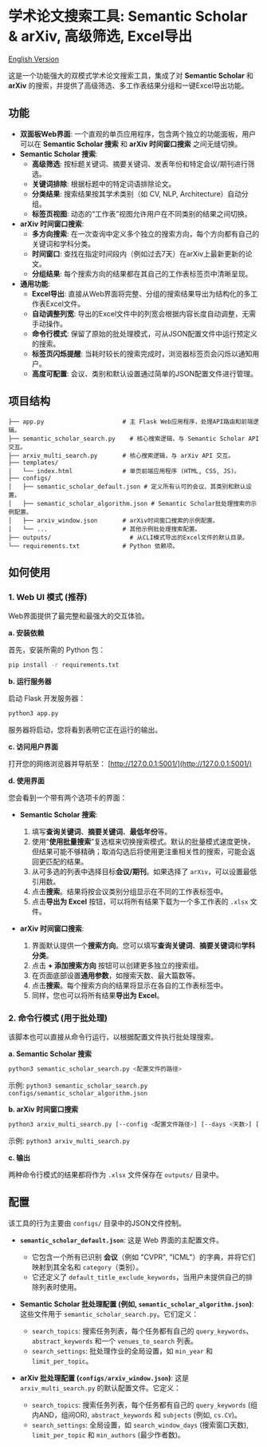 # 学术论文搜索工具: Semantic Scholar & arXiv, 高级筛选, Excel导出

[English Version](./README.md)

这是一个功能强大的双模式学术论文搜索工具，集成了对 **Semantic Scholar** 和 **arXiv** 的搜索，并提供了高级筛选、多工作表结果分组和一键Excel导出功能。

## 功能

- **双面板Web界面**: 一个直观的单页应用程序，包含两个独立的功能面板，用户可以在 **Semantic Scholar 搜索** 和 **arXiv 时间窗口搜索** 之间无缝切换。
- **Semantic Scholar 搜索**:
    - **高级筛选**: 按标题关键词、摘要关键词、发表年份和特定会议/期刊进行筛选。
    - **关键词排除**: 根据标题中的特定词语排除论文。
    - **分类结果**: 搜索结果按其学术类别（如 CV, NLP, Architecture）自动分组。
    - **标签页视图**: 动态的“工作表”视图允许用户在不同类别的结果之间切换。
- **arXiv 时间窗口搜索**:
    - **多方向搜索**: 在一次查询中定义多个独立的搜索方向，每个方向都有自己的关键词和学科分类。
    - **时间窗口**: 查找在指定时间段内（例如过去7天）在arXiv上最新更新的论文。
    - **分组结果**: 每个搜索方向的结果都在其自己的工作表标签页中清晰呈现。
- **通用功能**:
    - **Excel导出**: 直接从Web界面将完整、分组的搜索结果导出为结构化的多工作表Excel文件。
    - **自动调整列宽**: 导出的Excel文件中的列宽会根据内容长度自动调整，无需手动操作。
    - **命令行模式**: 保留了原始的批处理模式，可从JSON配置文件中运行预定义的搜索。
    - **标签页闪烁提醒**: 当耗时较长的搜索完成时，浏览器标签页会闪烁以通知用户。
    - **高度可配置**: 会议、类别和默认设置通过简单的JSON配置文件进行管理。

## 项目结构

```
├── app.py                      # 主 Flask Web应用程序，处理API路由和前端逻辑。
├── semantic_scholar_search.py    # 核心搜索逻辑，与 Semantic Scholar API 交互。
├── arxiv_multi_search.py       # 核心搜索逻辑，与 arXiv API 交互。
├── templates/
│   └── index.html              # 单页前端应用程序 (HTML, CSS, JS)。
├── configs/
│   ├── semantic_scholar_default.json # 定义所有认可的会议、其类别和默认设置。
│   ├── semantic_scholar_algorithm.json # Semantic Scholar批处理搜索的示例配置。
│   ├── arxiv_window.json       # arXiv时间窗口搜索的示例配置。
│   └── ...                     # 其他示例批处理搜索配置。
├── outputs/                      # 从CLI模式导出的Excel文件的默认目录。
└── requirements.txt            # Python 依赖项。
```

## 如何使用

### 1. Web UI 模式 (推荐)

Web界面提供了最完整和最强大的交互体验。

**a. 安装依赖**

首先，安装所需的 Python 包：
```bash
pip install -r requirements.txt
```

**b. 运行服务器**

启动 Flask 开发服务器：
```bash
python3 app.py
```
服务器将启动，您将看到表明它正在运行的输出。

**c. 访问用户界面**

打开您的网络浏览器并导航至：
[http://127.0.0.1:5001/](http://127.0.0.1:5001/)

**d. 使用界面**

您会看到一个带有两个选项卡的界面：

-   **Semantic Scholar 搜索**:
    1.  填写**查询关键词**、**摘要关键词**、**最低年份**等。
    2.  使用“**使用批量搜索**”复选框来切换搜索模式。默认的批量模式速度更快，但结果可能不够精确；取消勾选后将使用更注重相关性的搜索，可能会返回更匹配的结果。
    3.  从可多选的列表中选择目标**会议/期刊**。如果选择了 `arXiv`，可以设置最低引用数。
    4.  点击**搜索**。结果将按会议类别分组显示在不同的工作表标签中。
    5.  点击**导出为 Excel** 按钮，可以将所有结果下载为一个多工作表的 `.xlsx` 文件。

-   **arXiv 时间窗口搜索**:
    1.  界面默认提供一个**搜索方向**。您可以填写**查询关键词**、**摘要关键词**和**学科分类**。
    2.  点击 **+ 添加搜索方向** 按钮可以创建更多独立的搜索组。
    3.  在页面底部设置**通用参数**，如搜索天数、最大篇数等。
    4.  点击**搜索**。每个搜索方向的结果将显示在各自的工作表标签中。
    5.  同样，您也可以将所有结果**导出为 Excel**。

### 2. 命令行模式 (用于批处理)

该脚本也可以直接从命令行运行，以根据配置文件执行批处理搜索。

**a. Semantic Scholar 搜索**

```bash
python3 semantic_scholar_search.py <配置文件的路径>
```
示例: `python3 semantic_scholar_search.py configs/semantic_scholar_algorithm.json`

**b. arXiv 时间窗口搜索**

```bash
python3 arxiv_multi_search.py [--config <配置文件路径>] [--days <天数>] [--limit <数量>]
```
示例: `python3 arxiv_multi_search.py`

**c. 输出**

两种命令行模式的结果都将作为 `.xlsx` 文件保存在 `outputs/` 目录中。

## 配置

该工具的行为主要由 `configs/` 目录中的JSON文件控制。

- **`semantic_scholar_default.json`**: 这是 Web 界面的主配置文件。
  - 它包含一个所有已识别 **会议**（例如 "CVPR", "ICML"）的字典，并将它们映射到其全名和 `category`（类别）。
  - 它还定义了 `default_title_exclude_keywords`，当用户未提供自己的排除列表时使用。

- **Semantic Scholar 批处理配置 (例如, `semantic_scholar_algorithm.json`)**: 这些文件用于 `semantic_scholar_search.py`。它们定义：
  - `search_topics`: 搜索任务列表，每个任务都有自己的 `query_keywords`、`abstract_keywords` 和一个 `venues_to_search` 列表。
  - `search_settings`: 批处理作业的全局设置，如 `min_year` 和 `limit_per_topic`。

- **arXiv 批处理配置 (`configs/arxiv_window.json`)**: 这是 `arxiv_multi_search.py` 的默认配置文件。它定义：
  - `search_topics`: 搜索任务列表，每个任务都有自己的 `query_keywords` (组内AND，组间OR), `abstract_keywords` 和 `subjects` (例如, `cs.CV`)。
  - `search_settings`: 全局设置，如 `search_window_days` (搜索窗口天数), `limit_per_topic` 和 `min_authors` (最少作者数)。 